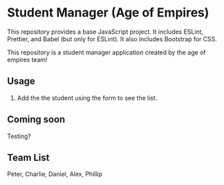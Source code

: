 # Student Manager (Age of Empires)

This repository provides a base JavaScript project. It includes ESLint, Prettier, and Babel (but only for ESLint). 
It also includes Bootstrap for CSS. 

This repository is a student manager application created by the age of empires team!

## Usage

1. Add the the student using the form to see the list.

## Coming soon

Testing? 

## Team List

Peter, Charlie, Daniel, Alex, Phillip